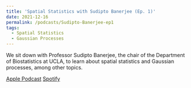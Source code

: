 ```yaml
---
title: 'Spatial Statistics with Sudipto Banerjee (Ep. 1)'
date: 2021-12-16
permalink: /podcasts/Sudipto-Banerjee-ep1
tags:
  - Spatial Statistics
  - Gaussian Processes
---
```


We sit down with Professor Sudipto Banerjee, the chair of the Department of Biostatistics at UCLA, to learn about spatial statistics and Gaussian processes, among other topics.

[Apple Podcast]("https://podcasts.apple.com/us/podcast/spatial-statistics-with-sudipto-banerjee/id1600839339?i=1000545245692")
[Spotify]("https://open.spotify.com/episode/2L3604zP8mHOAb2OCGyMIG?si=lGCu-a7FRaeAdECSuIo7iw")
